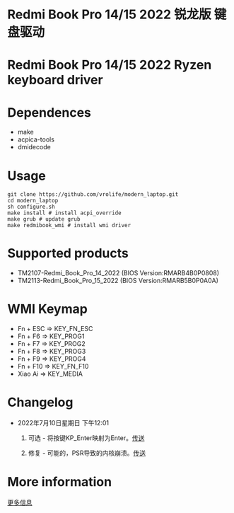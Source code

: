 # Redmi Book Pro 14/15 2022 锐龙版 键盘驱动

# Redmi Book Pro 14/15 2022 Ryzen keyboard driver

# Dependences

- make
- acpica-tools
- dmidecode

# Usage

```
git clone https://github.com/vrolife/modern_laptop.git
cd modern_laptop
sh configure.sh
make install # install acpi_override
make grub # update grub
make redmibook_wmi # install wmi driver
```
# Supported products

- TM2107-Redmi_Book_Pro_14_2022 (BIOS Version:RMARB4B0P0808)
- TM2113-Redmi_Book_Pro_15_2022 (BIOS Version:RMARB5B0P0A0A)

# WMI Keymap

- Fn + ESC => KEY_FN_ESC
- Fn + F6  => KEY_PROG1
- Fn + F7  => KEY_PROG2
- Fn + F8  => KEY_PROG3
- Fn + F9  => KEY_PROG4
- Fn + F10 => KEY_FN_F10
- Xiao Ai  => KEY_MEDIA

# Changelog

- 2022年7月10日星期日 下午12:01

  1. 可选 - 将按键KP_Enter映射为Enter。[传送](https://github.com/vrolife/modern_laptop/issues/3)

  2. 修复 - 可能的，PSR导致的内核崩溃。[传送](https://github.com/vrolife/modern_laptop/blob/main/TM2113-Redmi_Book_Pro_15_2022/fix/PSR-crash/README.md)

# More information

[更多信息](https://zhuanlan.zhihu.com/p/530643928)
